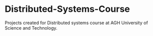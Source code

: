 # Distributed-Systems-Course

Projects created for Distributed systems course at AGH University of Science and Technology.
